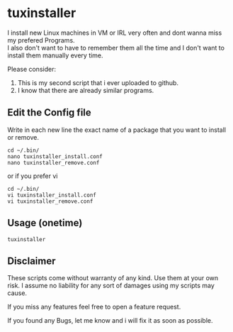 # tuxinstaller
I install new Linux machines in VM or IRL very often and dont wanna miss my prefered Programs.  
I also don't want to have to remember them all the time and I don't want to install them manually every time.  


Please consider:
1. This is my second script that i ever uploaded to github. 
2. I know that there are already similar programs. 

  
 
## Edit the Config file
Write in each new line the exact name of a package that you want to install or remove.
```
cd ~/.bin/
nano tuxinstaller_install.conf
nano tuxinstaller_remove.conf
```
or if you prefer vi
```
cd ~/.bin/
vi tuxinstaller_install.conf
vi tuxinstaller_remove.conf
```
   
   
## Usage (onetime)
```
tuxinstaller
```
   
## Disclaimer
These scripts come without warranty of any kind. Use them at your own risk. I assume no liability for any sort of damages using my scripts may cause.

If you miss any features feel free to open a feature request.

If you found any Bugs, let me know and i will fix it as soon as possible.
